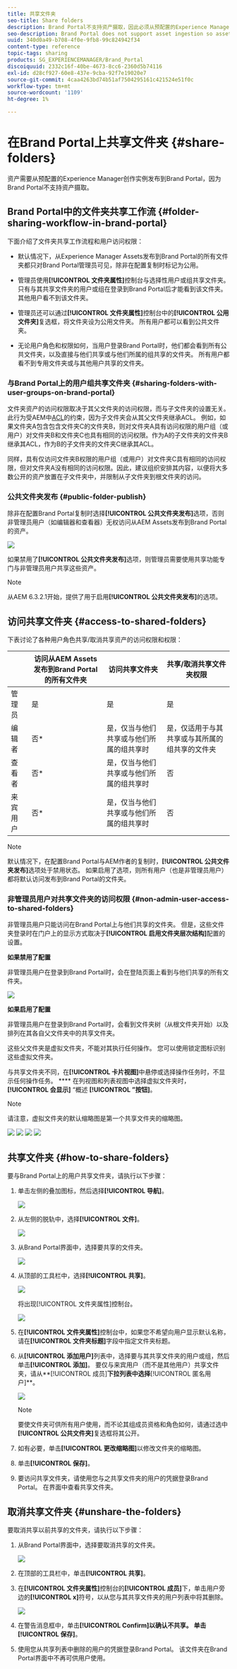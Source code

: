 ```yaml
---
title: 共享文件夹
seo-title: Share folders
description: Brand Portal不支持资产摄取，因此必须从预配置的Experience Manager Assets创作实例将资产发布到Brand Portal。 已发布的资产对Brand Portal的非管理员用户无法访问，除非在使用Experience Manager实例配置复制时进行了配置，因此需要与他们共享。
seo-description: Brand Portal does not support asset ingestion so assets must be published to Brand Portal from a pre-configured Experience Manager Assets Author instance. Published assets are not accessible to non-admin users of Brand Portal, unless configured while configuring replication with Experience Manager instance, and need to be shared with them.
uuid: 340d0a49-b708-4f0e-9fb8-99c824942f34
content-type: reference
topic-tags: sharing
products: SG_EXPERIENCEMANAGER/Brand_Portal
discoiquuid: 2332c16f-40be-4673-8cc6-2360d5b74116
exl-id: d28cf927-60e8-437e-9cba-92f7e19020e7
source-git-commit: 4caa4263bd74b51af7504295161c421524e51f0c
workflow-type: tm+mt
source-wordcount: '1109'
ht-degree: 1%

---
```


# 在Brand Portal上共享文件夹 {#share-folders}

资产需要从预配置的Experience Manager创作实例发布到Brand Portal，因为Brand Portal不支持资产摄取。

## Brand Portal中的文件夹共享工作流 {#folder-sharing-workflow-in-brand-portal}

下面介绍了文件夹共享工作流程和用户访问权限：

* 默认情况下，从Experience Manager Assets发布到Brand Portal的所有文件夹都只对Brand Portal管理员可见，除非在配置复制时标记为公用。
* 管理员使用&#x200B;**[!UICONTROL 文件夹属性]**&#x200B;控制台与选择性用户或组共享文件夹。 只有与其共享文件夹的用户或组在登录到Brand Portal后才能看到该文件夹。 其他用户看不到该文件夹。
* 管理员还可以通过&#x200B;**[!UICONTROL 文件夹属性]**&#x200B;控制台中的&#x200B;**[!UICONTROL 公用文件夹]**&#x200B;复选框，将文件夹设为公用文件夹。 所有用户都可以看到公共文件夹。

* 无论用户角色和权限如何，当用户登录Brand Portal时，他们都会看到所有公共文件夹，以及直接与他们共享或与他们所属的组共享的文件夹。 所有用户都看不到专用文件夹或与其他用户共享的文件夹。

### 与Brand Portal上的用户组共享文件夹 {#sharing-folders-with-user-groups-on-brand-portal}

文件夹资产的访问权限取决于其父文件夹的访问权限，而与子文件夹的设置无关。 此行为受AEM中[ACL](https://experienceleague.adobe.com/docs/experience-manager-65/administering/security/security.html)的约束，因为子文件夹会从其父文件夹继承ACL。 例如，如果文件夹A包含包含文件夹C的文件夹B，则对文件夹A具有访问权限的用户组（或用户）对文件夹B和文件夹C也具有相同的访问权限。作为A的子文件夹的文件夹B继承其ACL，作为B的子文件夹的文件夹C继承其ACL。

同样，具有仅访问文件夹B权限的用户组（或用户）对文件夹C具有相同的访问权限，但对文件夹A没有相同的访问权限。因此，建议组织安排其内容，以便将大多数公开的资产放置在子文件夹中，并限制从子文件夹到根文件夹的访问。

### 公共文件夹发布 {#public-folder-publish}

除非在配置Brand Portal复制时选择&#x200B;**[!UICONTROL 公共文件夹发布]**&#x200B;选项，否则非管理员用户（如编辑器和查看器）无权访问从AEM Assets发布到Brand Portal的资产。

![](assets/assetbpreplication.png)

如果禁用了&#x200B;**[!UICONTROL 公共文件夹发布]**&#x200B;选项，则管理员需要使用共享功能专门与非管理员用户共享这些资产。

>[!NOTE]
>
>从AEM 6.3.2.1开始，提供了用于启用&#x200B;**[!UICONTROL 公共文件夹发布]**&#x200B;的选项。

## 访问共享文件夹 {#access-to-shared-folders}

下表讨论了各种用户角色共享/取消共享资产的访问权限和权限：

|  | 访问从AEM Assets发布到Brand Portal的所有文件夹 | 访问共享文件夹 | 共享/取消共享文件夹权限 |
|---------------|-----------|-----------|------------|
| 管理员 | 是 | 是 | 是 |
| 编辑者 | 否* | 是，仅当与他们共享或与他们所属的组共享时 | 是，仅适用于与其共享或与其所属的组共享的文件夹 |
| 查看者 | 否* | 是，仅当与他们共享或与他们所属的组共享时 | 否 |
| 来宾用户 | 否* | 是，仅当与他们共享或与他们所属的组共享时 | 否 |

>[!NOTE]
>
>默认情况下，在配置Brand Portal与AEM作者的复制时，**[!UICONTROL 公共文件夹发布]**&#x200B;选项处于禁用状态。 如果启用了选项，则所有用户（也是非管理员用户）都将默认访问发布到Brand Portal的文件夹。

### 非管理员用户对共享文件夹的访问权限 {#non-admin-user-access-to-shared-folders}

非管理员用户只能访问在Brand Portal上与他们共享的文件夹。 但是，这些文件夹登录时在门户上的显示方式取决于&#x200B;**[!UICONTROL 启用文件夹层次结构]**&#x200B;配置的设置。

**如果禁用了配置**

非管理员用户在登录到Brand Portal时，会在登陆页面上看到与他们共享的所有文件夹。

![](assets/disabled-folder-hierarchy1-1.png)

**如果启用了配置**

非管理员用户在登录到Brand Portal时，会看到文件夹树（从根文件夹开始）以及排列在其各自父文件夹中的共享文件夹。

这些父文件夹是虚拟文件夹，不能对其执行任何操作。 您可以使用锁定图标识别这些虚拟文件夹。

与共享文件夹不同，在&#x200B;**[!UICONTROL 卡片视图]**&#x200B;中悬停或选择操作任务时，不显示任何操作任务。 **** 在列视图和列表视图中选择虚拟文件夹时， **[!UICONTROL 会显示]** “概述 **[!UICONTROL ”按钮]**。

>[!NOTE]
>
>请注意，虚拟文件夹的默认缩略图是第一个共享文件夹的缩略图。

![](assets/enabled-hierarchy1-1.png) ![](assets/hierarchy1-nonadmin-1.png) ![](assets/hierarchy-nonadmin-1.png) ![](assets/hierarchy2-nonadmin-1.png)

## 共享文件夹 {#how-to-share-folders}

要与Brand Portal上的用户共享文件夹，请执行以下步骤：

1. 单击左侧的叠加图标，然后选择&#x200B;**[!UICONTROL 导航]**。

   ![](assets/selectorrail.png)

1. 从左侧的脱轨中，选择&#x200B;**[!UICONTROL 文件]**。

   ![](assets/access_files.png)

1. 从Brand Portal界面中，选择要共享的文件夹。

   ![](assets/share-folders.png)

1. 从顶部的工具栏中，选择&#x200B;**[!UICONTROL 共享]**。

   ![](assets/share_icon.png)

   将出现[!UICONTROL 文件夹属性]控制台。

   ![](assets/folder_properties.png)

1. 在&#x200B;**[!UICONTROL 文件夹属性]**&#x200B;控制台中，如果您不希望向用户显示默认名称，请在&#x200B;**[!UICONTROL 文件夹标题]**&#x200B;字段中指定文件夹标题。
1. 从&#x200B;**[!UICONTROL 添加用户]**&#x200B;列表中，选择要与其共享文件夹的用户或组，然后单击&#x200B;**[!UICONTROL 添加]**。
要仅与来宾用户（而不是其他用户）共享文件夹，请从**[!UICONTROL 成员]**&#x200B;下拉列表中选择&#x200B;**[!UICONTROL 匿名用户]**。

   ![](assets/only-anonymous.png)

   >[!NOTE]
   >
   >要使文件夹可供所有用户使用，而不论其组成员资格和角色如何，请通过选中&#x200B;**[!UICONTROL 公共文件夹]**&#x200B;复选框将其公开。

1. 如有必要，单击&#x200B;**[!UICONTROL 更改缩略图]**&#x200B;以修改文件夹的缩略图。
1. 单击&#x200B;**[!UICONTROL 保存]**。

1. 要访问共享文件夹，请使用您与之共享文件夹的用户的凭据登录Brand Portal。 在界面中查看共享文件夹。

## 取消共享文件夹 {#unshare-the-folders}

要取消共享以前共享的文件夹，请执行以下步骤：

1. 从Brand Portal界面中，选择要取消共享的文件夹。

   ![](assets/share-folders-1.png)

1. 在顶部的工具栏中，单击&#x200B;**[!UICONTROL 共享]**。
1. 在&#x200B;**[!UICONTROL 文件夹属性]**&#x200B;控制台的&#x200B;**[!UICONTROL 成员]**&#x200B;下，单击用户旁边的&#x200B;**[!UICONTROL x]**&#x200B;符号，以从您与其共享文件夹的用户列表中将其删除。

   ![](assets/folder_propertiesunshare.png)

1. 在警告消息框中，单击&#x200B;**[!UICONTROL Confirm]**以确认不共享。
单击**[!UICONTROL 保存]**。

1. 使用您从共享列表中删除的用户的凭据登录Brand Portal。 该文件夹在Brand Portal界面中不再可供用户使用。

